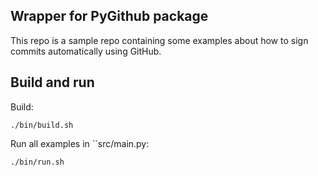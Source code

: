 ## Wrapper for PyGithub package

This repo is a sample repo containing some examples about how to sign commits automatically using GitHub.

## Build and run

Build:
```
./bin/build.sh
```

Run all examples in ``src/main.py:
```
./bin/run.sh
```
